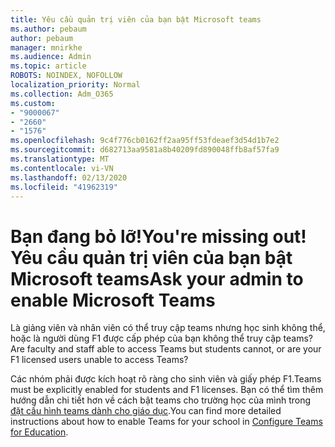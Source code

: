 ```yaml
---
title: Yêu cầu quản trị viên của bạn bật Microsoft teams
ms.author: pebaum
author: pebaum
manager: mnirkhe
ms.audience: Admin
ms.topic: article
ROBOTS: NOINDEX, NOFOLLOW
localization_priority: Normal
ms.collection: Adm_O365
ms.custom:
- "9000067"
- "2660"
- "1576"
ms.openlocfilehash: 9c4f776cb0162ff2aa95ff53fdeaef3d54d1b7e2
ms.sourcegitcommit: d682713aa9581a8b40209fd890048ffb8af57fa9
ms.translationtype: MT
ms.contentlocale: vi-VN
ms.lasthandoff: 02/13/2020
ms.locfileid: "41962319"
---
```

# <a name="youre-missing-out-ask-your-admin-to-enable-microsoft-teams"></a><span data-ttu-id="a3acd-102">Bạn đang bỏ lỡ!</span><span class="sxs-lookup"><span data-stu-id="a3acd-102">You're missing out!</span></span> <span data-ttu-id="a3acd-103">Yêu cầu quản trị viên của bạn bật Microsoft teams</span><span class="sxs-lookup"><span data-stu-id="a3acd-103">Ask your admin to enable Microsoft Teams</span></span>

<span data-ttu-id="a3acd-104">Là giảng viên và nhân viên có thể truy cập teams nhưng học sinh không thể, hoặc là người dùng F1 được cấp phép của bạn không thể truy cập teams?</span><span class="sxs-lookup"><span data-stu-id="a3acd-104">Are faculty and staff able to access Teams but students cannot, or are your F1 licensed users unable to access Teams?</span></span>

<span data-ttu-id="a3acd-105">Các nhóm phải được kích hoạt rõ ràng cho sinh viên và giấy phép F1.</span><span class="sxs-lookup"><span data-stu-id="a3acd-105">Teams must be explicitly enabled for students and F1 licenses.</span></span> <span data-ttu-id="a3acd-106">Bạn có thể tìm thêm hướng dẫn chi tiết hơn về cách bật teams cho trường học của mình trong [đặt cấu hình teams dành cho giáo dục](https://docs.microsoft.com/microsoft-365/education/deploy/set-up-teams-for-education).</span><span class="sxs-lookup"><span data-stu-id="a3acd-106">You can find more detailed instructions about how to enable Teams for your school in [Configure Teams for Education](https://docs.microsoft.com/microsoft-365/education/deploy/set-up-teams-for-education).</span></span> 